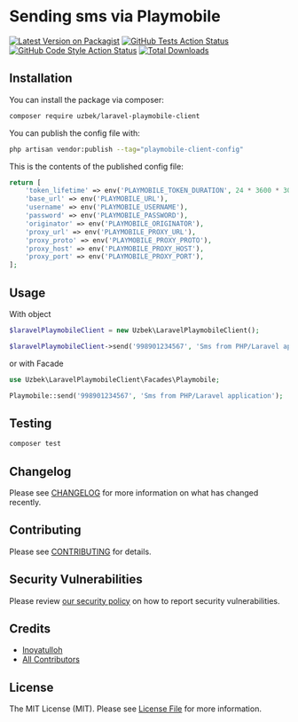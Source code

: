 # Sending sms via Playmobile

[![Latest Version on Packagist](https://img.shields.io/packagist/v/uzbek/laravel-playmobile-client.svg?style=flat-square)](https://packagist.org/packages/uzbek/laravel-playmobile-client)
[![GitHub Tests Action Status](https://img.shields.io/github/workflow/status/professor93/laravel-playmobile-client/run-tests?label=tests)](https://github.com/professor93/laravel-playmobile-client/actions?query=workflow%3Arun-tests+branch%3Amain)
[![GitHub Code Style Action Status](https://img.shields.io/github/workflow/status/professor93/laravel-playmobile-client/Fix%20PHP%20code%20style%20issues?label=code%20style)](https://github.com/professor93/laravel-playmobile-client/actions?query=workflow%3A"Fix+PHP+code+style+issues"+branch%3Amain)
[![Total Downloads](https://img.shields.io/packagist/dt/uzbek/laravel-playmobile-client.svg?style=flat-square)](https://packagist.org/packages/uzbek/laravel-playmobile-client)

## Installation

You can install the package via composer:

```bash
composer require uzbek/laravel-playmobile-client
```

You can publish the config file with:

```bash
php artisan vendor:publish --tag="playmobile-client-config"
```

This is the contents of the published config file:

```php
return [
    'token_lifetime' => env('PLAYMOBILE_TOKEN_DURATION', 24 * 3600 * 30),
    'base_url' => env('PLAYMOBILE_URL'),
    'username' => env('PLAYMOBILE_USERNAME'),
    'password' => env('PLAYMOBILE_PASSWORD'),
    'originator' => env('PLAYMOBILE_ORIGINATOR'),
    'proxy_url' => env('PLAYMOBILE_PROXY_URL'),
    'proxy_proto' => env('PLAYMOBILE_PROXY_PROTO'),
    'proxy_host' => env('PLAYMOBILE_PROXY_HOST'),
    'proxy_port' => env('PLAYMOBILE_PROXY_PORT'),
];
```

## Usage
With object
```php
$laravelPlaymobileClient = new Uzbek\LaravelPlaymobileClient();

$laravelPlaymobileClient->send('998901234567', 'Sms from PHP/Laravel application');
```
or with Facade

```php
use Uzbek\LaravelPlaymobileClient\Facades\Playmobile;

Playmobile::send('998901234567', 'Sms from PHP/Laravel application');
```

## Testing

```bash
composer test
```

## Changelog

Please see [CHANGELOG](CHANGELOG.md) for more information on what has changed recently.

## Contributing

Please see [CONTRIBUTING](CONTRIBUTING.md) for details.

## Security Vulnerabilities

Please review [our security policy](../../security/policy) on how to report security vulnerabilities.

## Credits

- [Inoyatulloh](https://github.com/professor93)
- [All Contributors](../../contributors)

## License

The MIT License (MIT). Please see [License File](LICENSE.md) for more information.
